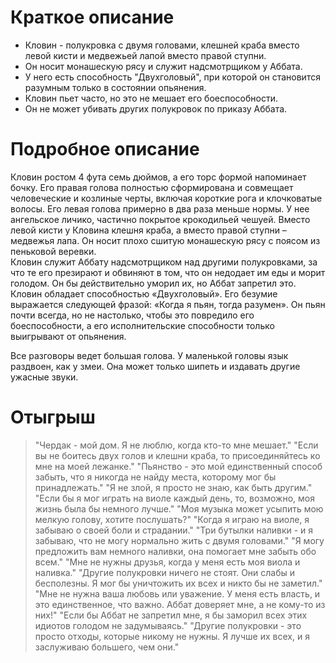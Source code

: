 # Краткое описание

-   Кловин - полукровка с двумя головами, клешней краба вместо левой кисти и медвежьей лапой вместо правой ступни.
-   Он носит монашескую рясу и служит надсмотрщиком у Аббата.
-   У него есть способность "Двухголовый", при которой он становится разумным только в состоянии опьянения.
-   Кловин пьет часто, но это не мешает его боеспособности.
-   Он не может убивать других полукровок по приказу Аббата.

# Подробное описание
Кловин ростом 4 фута семь дюймов, а его торс формой напоминает бочку. Его правая голова полностью сформирована и совмещает человеческие и козлиные черты, включая короткие рога и клочковатые волосы. Его левая голова примерно в два раза меньше нормы. У нее ангельское личико, частично покрытое крокодильей чешуей. Вместо левой кисти у Кловина клешня краба, а вместо правой ступни – медвежья лапа. Он носит плохо сшитую монашескую рясу с поясом из пеньковой веревки.  
Кловин служит Аббату надсмотрщиком над другими полукровками, за что те его презирают и обвиняют в том, что он недодает им еды и морит голодом. Он бы действительно уморил их, но Аббат запретил это.  
Кловин обладает способностью «Двухголовый». Его безумие выражается следующей фразой: «Когда я пьян, тогда разумен». Он пьян почти всегда, но не настолько, чтобы это повредило его боеспособности, а его исполнительские способности только выигрывают от опьянения.

Все разговоры ведет большая голова. У маленькой головы язык раздвоен, как у змеи. Она может только шипеть и издавать другие ужасные звуки.

# Отыгрыш

> "Чердак - мой дом. Я не люблю, когда кто-то мне мешает."
"Если вы не боитесь двух голов и клешни краба, то присоединяйтесь ко мне на моей лежанке."
"Пьянство - это мой единственный способ забыть, что я никогда не найду места, которому мог бы принадлежать."
"Я не злой, я просто не знаю, как быть другим."
    "Если бы я мог играть на виоле каждый день, то, возможно, моя жизнь была бы немного лучше."
> "Моя музыка может усыпить мою мелкую голову, хотите послушать?"
"Когда я играю на виоле, я забываю о своей боли и страдании."
> "Три бутылки наливки - и я забываю, что не могу нормально жить с двумя головами."
> "Я могу предложить вам немного наливки, она помогает мне забыть обо всем."
> "Мне не нужны друзья, когда у меня есть моя виола и наливка."
> "Другие полукровки ничего не стоят. Они слабы и бесполезны. Я мог бы уничтожить их всех и никто бы не заметил."
> "Мне не нужна ваша любовь или уважение. У меня есть власть, и это единственное, что важно. Аббат доверяет мне, а не кому-то из них!"
> "Если бы Аббат не запретил мне, я бы заморил всех этих идиотов голодом не задумываясь."
> "Другие полукровки - это просто отходы, которые никому не нужны. Я лучше их всех, и я заслуживаю большего, чем они."
> 
